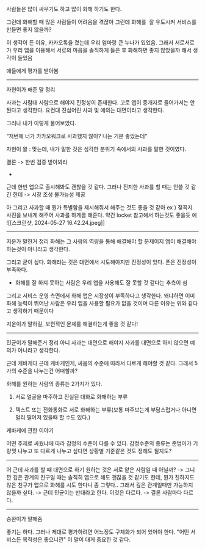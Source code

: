 사람들은 많이 싸우기도 하고 많이 화해 하기도 한다.

그런데 화해할 때 많은 사람들이 어려움을 겪잖아
그런데 화해를  잘 유도시켜 서비스를 만들면 좋지 않을까?

이 생각이 든 이유, 카카오톡을 켰는데 우리 엄마랑 큰 누나가 있었음. 그래서 서로서로가 우리 앱을 이용해서 서로의 마음을 솔직하게 들은 후 화해하면 좋지 않았을까 해서 생각이 들었음

애들에게 평가를 받아봄

---

자현이가 해준 말 정리

사과는 사람대 사람으로 해야지 진정성이 존재한다. 고로 앱이 중개자로 들어가서는 안된다고 생각한다. 요컨대 진심어린 사과 및 예의는 대면이라고 생각한다.

  

그러나 내가 이렇게 물어보았다. 

“저번에 너가 카카오워크로 사과했지 않아? 나는 기분 좋았는데”

자현이 왈 : 맞는데, 내가 말한 것은 심각한 분위기 속에서의 사과를 말한 것이였다. 

  

결론 -> 한번 검증 받아봐라

+
근데 한번 앱으로 출시해봐도 괜찮을 것 같다. 
그러나 진지한 사과를 할 때는 안쓸 것 같긴 한데 -> 시장 조성 불가능성 제공 

아 그리고 사과할 때 뭔가 특별함을 제시해줘서 해주는 것도 좋을 것 같아 
ex ) 젖꼭지 사진을 보내게 해주어 사과를 하게끔 해준다. 약간 locket 참고해서 하는것도 좋을듯
예 
![[스크린샷, 2024-05-27 16.42.24.jpeg]]

---

지운가 말한거 정리
화해는 그 사람의 역량을 통해 해결해야 할 문제이지 앱이 해결해야 하는것이 아니라고 생각한다.

  

그리고 굳이 싶다. 화해라는 것은 대면에서 시도해야지만 진정성이 있다. 폰은 진정성이 부족하다.

+ 화해를 잘 하지 못하는 사람은 우리 앱을 사용해도 잘 못할 것 같다는 추측이 섬 

그리고 서비스 운영 측면에서 화해 앱은 시장성이 부족하다고 생각한다. 왜냐하면 이미 화해 능력이 뛰어난 사람은 우리 앱을 사용할 필요가 없을 것이며 다른 이유는 위와 같다고 생각하기 때문이다

지운이가 말하길, 보편적인 문제를 해결하는게 좋을 것 같다!

---


민균이가 말해준거 정리
아니 사과는 대면으로 해야지
사과를 대면으로 하지 않으면 예의가 아니라고 생각한다.

근데 케바케다
근데 케바케인게, 싸움의 수준에 따라서 다르게 해야할 것 같다. 그래서 5가의 수준을 나누는건 어떠할까?

화해를 원하는 사람의 종류는 2가지가 있다.

1. 서로 얼굴을 마주하고 진실된 대화로 화해하는 부류

2. 텍스트 또는 전화통화로 서로 화해하는 부류(보통 마주보는게 부담스럽거나 아니면 멀리 떨어져 있을때 할 수도 있다.)

  

케바케에 관한 이야기

어떤 주제로 싸웠냐에 따라 감정의 수준이 다를 수 있다. 감정수준의 종류는 준범이가 기량껏 나누고 또 다르게 나누고 싶다면 상황별 기준같은 것도 정해도 될지도?

---

어 근데 사과를 할 때 대면으로 하기 원하는 것은 서로 얕은 사람일 때 아닐까?
-> 그니깐 깊은 관계의 친구일 때는 솔직히 앱으로 해도 괜찮을 것 같기도 한데, 뭔가 친하지도 않은 친구가 앱으로 화해를 시도 한다니 좀 그렇다.. 그래서 깊은 관계일때만 가능하지 않을까 싶다.
-> 근데 민균이는 반대라고 한다. 이것은 다르다. -> 결론 사람마다 다르다.


---
승완이가 말해줌

좋기는 하다. 그러나 제대로 평가하려면 어느정도 구체화가 되어 있어야 한다.
"어떤 서비스든 목적성은 좋으니깐" 이 말이 대게 중요한 것 같다.